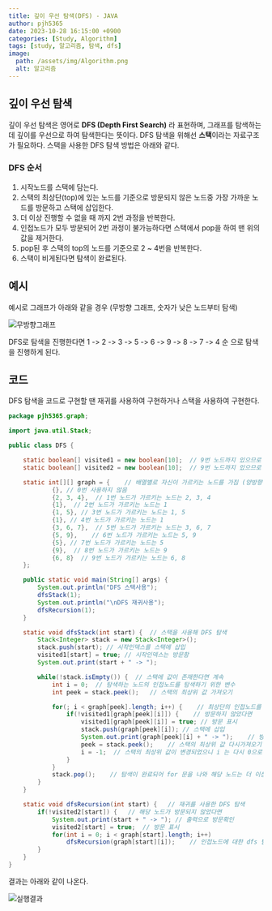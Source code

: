 ```yaml
---
title: 깊이 우선 탐색(DFS) - JAVA
author: pjh5365
date: 2023-10-28 16:15:00 +0900
categories: [Study, Algorithm]
tags: [study, 알고리즘, 탐색, dfs]
image:
  path: /assets/img/Algorithm.png
  alt: 알고리즘
---
```


## 깊이 우선 탐색

깊이 우선 탐색은 영어로 **DFS (Depth First Search)** 라 표현하며, 그래프를 탐색하는데 깊이를 우선으로 하여 탐색한다는 뜻이다. DFS 탐색을 위해선 **스택**이라는 자료구조가 필요하다. 스택을 사용한 DFS 탐색 방법은 아래와 같다.

### DFS 순서

1. 시작노드를 스택에 담는다.
2. 스택의 최상단(top)에 있는 노드를 기준으로 방문되지 않은 노드중 가장 가까운 노드를 방문하고 스택에 삽입한다.
3. 더 이상 진행할 수 없을 때 까지 2번 과정을 반복한다.
4. 인접노드가 모두 방문되어 2번 과정이 불가능하다면 스택에서 pop을 하여 맨 위의 값을 제거한다.
5. pop된 후 스택의 top의 노드를 기준으로 2 ~ 4번을 반복한다.
6. 스택이 비게된다면 탐색이 완료된다.

## 예시

예시로 그래프가 아래와 같을 경우 (무방향 그래프, 숫자가 낮은 노드부터 탐색)

![무방향그래프](https://velog.velcdn.com/images/pjh5365/post/bc1a65e9-8aba-4852-8e96-5b526b73f0f6/image.png)

DFS로 탐색을 진행한다면 1 -> 2 -> 3 -> 5 -> 6 -> 9 -> 8 -> 7 -> 4 순 으로 탐색을 진행하게 된다.

## 코드

DFS 탐색을 코드로 구현할 땐 재귀를 사용하여 구현하거나 스택을 사용하여 구현한다.

```java
package pjh5365.graph;

import java.util.Stack;

public class DFS {

    static boolean[] visited1 = new boolean[10];  // 9번 노드까지 있으므로 0빼고 사용하기 위해 10개 필요 (스택에서 사용)
    static boolean[] visited2 = new boolean[10];  // 9번 노드까지 있으므로 0빼고 사용하기 위해 10개 필요 (재귀에서 사용)

    static int[][] graph = {    // 배열별로 자신이 가르키는 노드를 가짐 (양방향 그래프임)
            {}, // 0번 사용하지 않음
            {2, 3, 4},  // 1번 노드가 가르키는 노드는 2, 3, 4
            {1},  // 2번 노드가 가르키는 노드는 1
            {1, 5}, // 3번 노드가 가르키는 노드는 1, 5
            {1}, // 4번 노드가 가르키는 노드는 1
            {3, 6, 7},  // 5번 노드가 가르키는 노드는 3, 6, 7
            {5, 9},    // 6번 노드가 가르키는 노드는 5, 9
            {5}, // 7번 노드가 가르키는 노드는 5
            {9},  // 8번 노드가 가르키는 노드는 9
            {6, 8}  // 9번 노드가 가르키는 노드는 6, 8
    };

    public static void main(String[] args) {
        System.out.println("DFS 스택사용");
        dfsStack(1);
        System.out.println("\nDFS 재귀사용");
        dfsRecursion(1);
    }

    static void dfsStack(int start) {  // 스택을 사용해 DFS 탐색
        Stack<Integer> stack = new Stack<Integer>();
        stack.push(start); // 시작인덱스를 스택에 삽입
        visited1[start] = true; // 시작인덱스는 방문함
        System.out.print(start + " -> ");

        while(!stack.isEmpty()) {  // 스택에 값이 존재한다면 계속
            int i = 0;  // 탐색하는 노드의 인접노드를 탐색하기 위한 변수
            int peek = stack.peek();   // 스택의 최상위 값 가져오기

            for(; i < graph[peek].length; i++) {    // 최상단의 인접노드를 탐색
                if(!visited1[graph[peek][i]]) {    // 방문하지 않았다면
                    visited1[graph[peek][i]] = true; // 방문 표시
                    stack.push(graph[peek][i]); // 스택에 삽입
                    System.out.print(graph[peek][i] + " -> ");    // 방문했으니 출력
                    peek = stack.peek();    // 스택의 최상위 값 다시가져오기
                    i = -1;  // 스택의 최상위 값이 변경되었으니 i 는 다시 0으로 변경하기 위해 -1로 변경 (해당 구문이 끝난 후 for 문에 의한 증가를 하므로)
                }
            }
            stack.pop();    // 탐색이 완료되어 for 문을 나와 해당 노드는 더 이상 필요하지 않으므로 pop
        }
    }

    static void dfsRecursion(int start) {   // 재귀를 사용한 DFS 탐색
        if(!visited2[start]) {   // 해당 노드가 방문되지 않았다면
            System.out.print(start + " -> "); // 출력으로 방문확인
            visited2[start] = true;  // 방문 표시
            for(int i = 0; i < graph[start].length; i++)
                dfsRecursion(graph[start][i]);    // 인접노드에 대한 dfs 탐색
        }
    }
}

```

결과는 아래와 같이 나온다.

![실행결과](https://velog.velcdn.com/images/pjh5365/post/776f6990-7b84-4cf0-bdb1-0155fa2bd315/image.png)